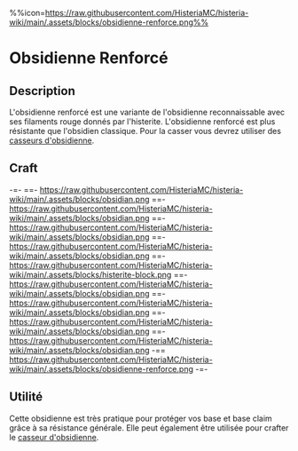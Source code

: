 %%icon=https://raw.githubusercontent.com/HisteriaMC/histeria-wiki/main/.assets/blocks/obsidienne-renforce.png%%

# Obsidienne Renforcé 

## Description 
L'obsidienne renforcé est une variante de l'obsidienne reconnaissable avec ses filaments rouge donnés par l'histerite. L'obsidienne renforcé est plus résistante que l'obsidien classique. Pour la casser vous devrez utiliser des [casseurs d'obsidienne](https://histeria.fr/wiki/items/obsi-breaker).

## Craft
-=-
 ==- https://raw.githubusercontent.com/HisteriaMC/histeria-wiki/main/.assets/blocks/obsidian.png
 ==- https://raw.githubusercontent.com/HisteriaMC/histeria-wiki/main/.assets/blocks/obsidian.png
 ==- https://raw.githubusercontent.com/HisteriaMC/histeria-wiki/main/.assets/blocks/obsidian.png
 ==- https://raw.githubusercontent.com/HisteriaMC/histeria-wiki/main/.assets/blocks/obsidian.png
 ==- https://raw.githubusercontent.com/HisteriaMC/histeria-wiki/main/.assets/blocks/histerite-block.png
 ==- https://raw.githubusercontent.com/HisteriaMC/histeria-wiki/main/.assets/blocks/obsidian.png
 ==- https://raw.githubusercontent.com/HisteriaMC/histeria-wiki/main/.assets/blocks/obsidian.png
 ==- https://raw.githubusercontent.com/HisteriaMC/histeria-wiki/main/.assets/blocks/obsidian.png
 ==- https://raw.githubusercontent.com/HisteriaMC/histeria-wiki/main/.assets/blocks/obsidian.png
 -== https://raw.githubusercontent.com/HisteriaMC/histeria-wiki/main/.assets/blocks/obsidienne-renforce.png
-=-

## Utilité 
Cette obsidienne est très pratique pour protéger vos base et base claim grâce à sa résistance générale. Elle peut également être utilisée pour crafter le [casseur d'obsidienne](https://histeria.fr/wiki/items/obsi-breaker).